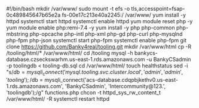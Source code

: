 #!/bin/bash
mkdir /var/www/
sudo mount -t efs -o tls,accesspoint=fsap-0c489845647b65e2a fs-00e17c213e40a2245:/ /var/www/
yum install -y httpd 
systemctl start httpd
systemctl enable httpd
yum module reset php -y
yum module enable php:remi-7.4 -y
yum install -y php php-common php-mbstring php-opcache php-intl php-xml php-gd php-curl php-mysqlnd php-fpm php-json
systemctl start php-fpm
systemctl enable php-fpm
git clone https://github.com/Banky4real/tooling.git
mkdir /var/www/html
cp -R /tooling/html/*  /var/www/html/
cd /tooling
mysql -h bankycs-database.czseckswarhm.us-east-1.rds.amazonaws.com -u BankyCSadmin -p toolingdb < tooling-db.sql
cd /var/www/html/
touch healthstatus
sed -i "s/$db = mysqli_connect('mysql.tooling.svc.cluster.local', 'admin', 'admin', 'tooling');/$db = mysqli_connect('acs-database.cdqpbjkethv0.us-east-1.rds.amazonaws.com', 'BankyCSadmin', 'Intercommunity@123.', 'toolingdb');/g" functions.php
chcon -t httpd_sys_rw_content_t /var/www/html/ -R
systemctl restart httpd